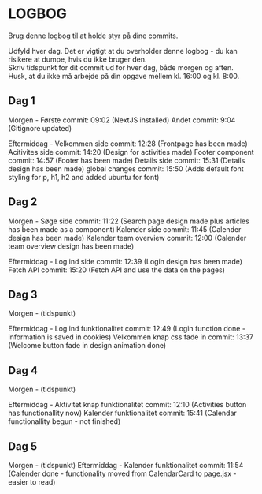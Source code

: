 # LOGBOG

Brug denne logbog til at holde styr på dine commits.

Udfyld hver dag. Det er vigtigt at du overholder denne logbog - du kan risikere at dumpe, hvis du ikke bruger den.  
Skriv tidspunkt for dit commit ud for hver dag, både morgen og aften.  
Husk, at du ikke må arbejde på din opgave mellem kl. 16:00 og kl. 8:00.

## Dag 1

Morgen -
Første commit: 09:02 (NextJS installed)
Andet commit: 9:04 (Gitignore updated)

Eftermiddag -
Velkommen side commit: 12:28 (Frontpage has been made)
Acitivites side commit: 14:20 (Design for activities made)
Footer component commit: 14:57 (Footer has been made)
Details side commit: 15:31 (Details design has been made)
global changes commit: 15:50 (Adds default font styling for p, h1, h2 and added ubuntu for font)

## Dag 2

Morgen -
Søge side commit: 11:22 (Search page design made plus articles has been made as a component)
Kalender side commit: 11:45 (Calender design has been made)
Kalender team overview commit: 12:00 (Calender team overview design has been made)

Eftermiddag -
Log ind side commit: 12:39 (Login design has been made)
Fetch API commit: 15:20 (Fetch API and use the data on the pages)

## Dag 3

Morgen - (tidspunkt)

Eftermiddag -
Log ind funktionalitet commit: 12:49 (Login function done - information is saved in cookies)
Velkommen knap css fade in commit: 13:37 (Welcome button fade in design animation done)

## Dag 4

Morgen - (tidspunkt)

Eftermiddag -
Aktivitet knap funktionalitet commit: 12:10 (Activities button has functionallity now)
Kalender funktionalitet commit: 15:41 (Calendar functionallity begun - not finished)

## Dag 5

Morgen - (tidspunkt)
Eftermiddag -
Kalender funktionalitet commit: 11:54 (Calender done - functionality moved from CalendarCard to page.jsx - easier to read)

